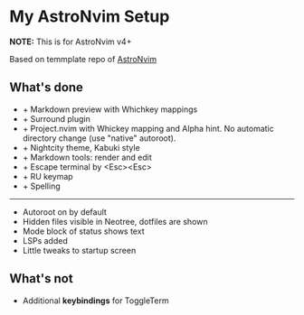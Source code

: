 # My AstroNvim Setup

**NOTE:** This is for AstroNvim v4+

Based on temmplate repo of [AstroNvim](https://github.com/AstroNvim/AstroNvim)

## What's done

- \+ Markdown preview with Whichkey mappings
- \+ Surround plugin
- \+ Project.nvim with Whickey mapping and Alpha hint. No automatic directory change (use "native" autoroot).
- \+ Nightcity theme, Kabuki style
- \+ Markdown tools: render and edit
- \+ Escape terminal by \<Esc>\<Esc>
- \+ RU keymap
- \+ Spelling

---

- Autoroot on by default
- Hidden files visible in Neotree, dotfiles are shown
- Mode block of status shows text
- LSPs added
- Little tweaks to startup screen

## What's not

- Additional **keybindings** for ToggleTerm
